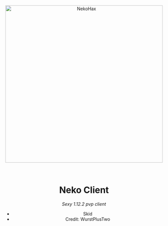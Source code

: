 <div align="center">
  <br />
  <p>
    <a href="https://discord.gg/yMC7PSTpfN"><img src="https://github.com/Crybaby6/-Neko-client-/blob/main/src/main/resources/nekohax.png?raw=true" width="500" alt="NekoHax" /></a>
  </p>
  <br />
  
# Neko Client

*Sexy 1.12.2 pvp client*
- Skid 
- Credit: WurstPlusTwo